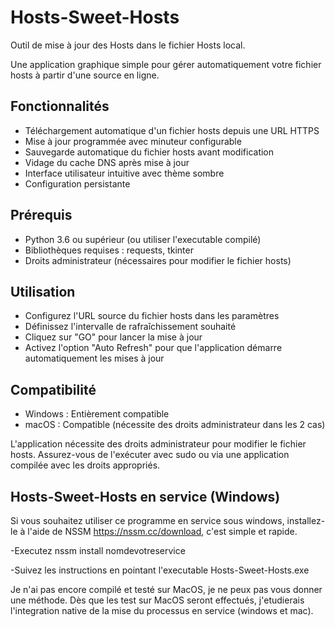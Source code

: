 # Hosts-Sweet-Hosts
Outil de mise à jour des Hosts dans le fichier Hosts local.

Une application graphique simple pour gérer automatiquement votre fichier hosts à partir d'une source en ligne.

## Fonctionnalités
- Téléchargement automatique d'un fichier hosts depuis une URL HTTPS
- Mise à jour programmée avec minuteur configurable
- Sauvegarde automatique du fichier hosts avant modification
- Vidage du cache DNS après mise à jour
- Interface utilisateur intuitive avec thème sombre
- Configuration persistante

## Prérequis
- Python 3.6 ou supérieur (ou utiliser l'executable compilé)
- Bibliothèques requises : requests, tkinter
- Droits administrateur (nécessaires pour modifier le fichier hosts)

## Utilisation
- Configurez l'URL source du fichier hosts dans les paramètres
- Définissez l'intervalle de rafraîchissement souhaité
- Cliquez sur "GO" pour lancer la mise à jour
- Activez l'option "Auto Refresh" pour que l'application démarre automatiquement les mises à jour

## Compatibilité
- Windows : Entièrement compatible
- macOS : Compatible
(nécessite des droits administrateur dans les 2 cas)

L'application nécessite des droits administrateur pour modifier le fichier hosts.
Assurez-vous de l'exécuter avec sudo ou via une application compilée avec les droits appropriés.

## Hosts-Sweet-Hosts en service (Windows)

Si vous souhaitez utiliser ce programme en service sous windows, installez-le à l'aide de NSSM https://nssm.cc/download, c'est simple et rapide.

-Executez nssm install nomdevotreservice

-Suivez les instructions en pointant l'executable Hosts-Sweet-Hosts.exe

Je n'ai pas encore compilé et testé sur MacOS, je ne peux pas vous donner une méthode. Dès que les test sur MacOS seront effectués, j'etudierais l'integration native de la mise du processus en service (windows et mac).

